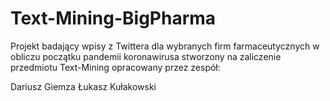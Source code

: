 # Text-Mining-BigPharma

Projekt badający wpisy z Twittera dla wybranych firm farmaceutycznych w obliczu początku pandemii koronawirusa stworzony na zaliczenie przedmiotu Text-Mining opracowany przez zespół:

Dariusz Giemza
Łukasz Kułakowski

